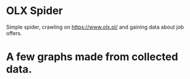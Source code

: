 # OLX Spider
Simple spider, crawling on https://www.olx.pl/ and gaining data about job offers.

# A few graphs made from collected data.
